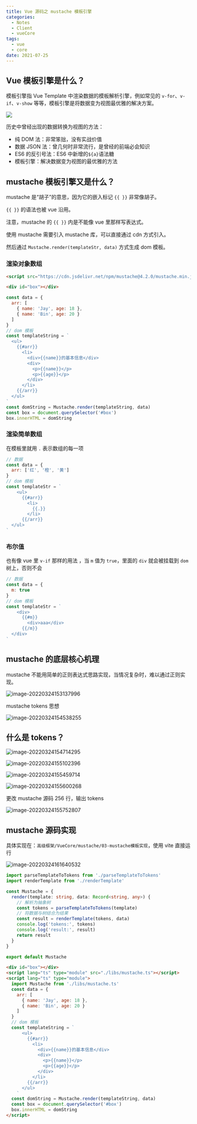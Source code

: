 ```yaml
---
title: Vue 源码之 mustache 模板引擎
categories:
  - Notes
  - Client
  - vueCore
tags: 
  - vue
  - core
date: 2021-07-25
---
```


## Vue 模板引擎是什么？

模板引擎指 Vue Template 中渲染数据的模板解析引擎，例如常见的 `v-for`、`v-if`、`v-show` 等等，模板引擎是将数据变为视图最优雅的解决方案。

<!-- more -->

![](https://pic.imgdb.cn/item/62f2238d16f2c2beb1998cde.jpg)

历史中曾经出现的数据转换为视图的方法：

- 纯 DOM 法：非常笨拙，没有实战价值
- 数据 JSON 法：曾几何时非常流行，是曾经的前端必会知识
- ES6 的反引号法：ES6 中新增的`${a}`语法糖
- 模板引擎：解决数据变为视图的最优雅的方法

## mustache 模板引擎又是什么？

mustache 是“胡子”的意思，因为它的嵌入标记 `{{ }}` 非常像胡子。

`{{ }}` 的语法也被 vue 沿用。

注意，mustache 的 `{{ }}` 内是不能像 vue 里那样写表达式。

使用 mustache 需要引入 mustache 库，可以直接通过 cdn 方式引入。

然后通过 `Mustache.render(templateStr, data)` 方式生成 dom 模板。

### 渲染对象数组

~~~html
<script src="https://cdn.jsdelivr.net/npm/mustache@4.2.0/mustache.min.js"></script>
~~~

~~~html
<div id="box"></div>
~~~

~~~js
const data = {
  arr: [
    { name: 'Jay', age: 18 },
    { name: 'Bin', age: 20 }
  ]
}
// dom 模板
const templateString = `
  <ul>
    {{#arr}}
      <li>
        <div>{{name}}的基本信息</div>
        <div>
          <p>{{name}}</p>
          <p>{{age}}</p>
        </div>
      </li>
    {{/arr}}
  </ul>
`
const domString = Mustache.render(templateString, data)
const box = document.querySelector('#box')
box.innerHTML = domString
~~~

### 渲染简单数组

在模板里就用 `.` 表示数组的每一项

~~~js
// 数据
const data = {
  arr: ['红', '橙', '黄']
}
// dom 模板
const templateStr = `
    <ul>
      {{#arr}}
        <li>
          {{.}}
        </li>
      {{/arr}}
  </ul>
`
~~~

### 布尔值

也有像 vue 里 `v-if` 那样的用法 ，当 `m` 值为 `true`，里面的 `div` 就会被挂载到 `dom` 树上，否则不会

~~~js
// 数据
const data = {
  m: true
}
// dom 模板
const templateStr = `
    <div>
      {{#m}}
        <div>aaa</div>
      {{/m}}
  </div>
`
~~~

## mustache 的底层核心机理

mustache 不能用简单的正则表达式思路实现，当情况复杂时，难以通过正则实现。

![image-20220324153137996](./images/image-20220324153137996.png)

mustache tokens 思想 

![image-20220324154538255](./images/image-20220324154538255.png)

## 什么是 tokens？

![image-20220324154714295](./images/image-20220324154714295.png)

![image-20220324155102396](./images/image-20220324155102396.png)

![image-20220324155459714](./images/image-20220324155459714.png)

![image-20220324155600268](./images/image-20220324155600268.png)

更改 mustache 源码 256 行，输出 tokens

![image-20220324155752807](./images/image-20220324155752807.png)

## mustache 源码实现

具体实现在：`高级框架/VueCore/mustache/03-mustache模板实现`，使用 vite 直接运行

![image-20220324161640532](./images/image-20220324161640532.png)

~~~ts
import parseTemplateToTokens from './parseTemplateToTokens'
import renderTemplate from './renderTemplate'

const Mustache = {
  render(template: string, data: Record<string, any>) {
    // 解析为抽象树
    const tokens = parseTemplateToTokens(template)
    // 将数据与树结合为结果
    const result = renderTemplate(tokens, data)
    console.log('tokens:', tokens)
    console.log('result:', result)
    return result
  }
}

export default Mustache
~~~

~~~html
<div id="box"></div>
<script lang="ts" type="module" src="./libs/mustache.ts"></script>
<script lang="ts" type="module">
  import Mustache from './libs/mustache.ts'
  const data = {
    arr: [
      { name: 'Jay', age: 18 },
      { name: 'Bin', age: 20 }
    ]
  }
  // dom 模板
  const templateString = `
      <ul>
        {{#arr}}
          <li>
            <div>{{name}}的基本信息</div>
            <div>
              <p>{{name}}</p>
              <p>{{age}}</p>
            </div>
          </li>
        {{/arr}}
      </ul>
    `
  const domString = Mustache.render(templateString, data)
  const box = document.querySelector('#box')
  box.innerHTML = domString
</script>
~~~